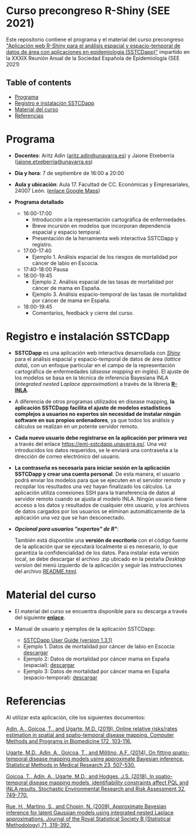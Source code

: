 # Curso precongreso R-Shiny (SEE 2021)

Este repositorio contiene el programa y el material del curso precongreso ["Aplicación web R-Shiny para el análisis espacial y espacio-temporal de datos de área con aplicaciones en epidemiología (SSTCDapp)"](https://www.reunionanualsee.org/index.php?go=pre_congreso) impartido en la XXXIX Reunión Anual de la Sociedad Española de Epidemiología (SEE 2021) 


## Table of contents

- [Programa](#Programa)
- [Registro e instalación SSTCDapp](#Registro-e-instalación-SSTCDapp)
- [Material del curso](#material-del-curso)
- [Referencias](#referencias)


# Programa

- **Docentes**: Aritz Adin (aritz.adin@unavarra.es) y Jaione Etxeberria (jaione.etxeberria@unavarra.es)

- **Día y hora**: 7 de septiembre de 16:00 a 20:00

- **Aula y ubicación**: Aula 17. Facultad de CC. Económicas y Empresariales, 24007 León. ([enlace Google Maps](https://www.google.es/maps/place/42%C2%B036'46.2%22N+5%C2%B033'44.1%22W/@42.6126066,-5.5629022,201m/data=!3m1!1e3!4m6!3m5!1s0xd379a7ff187d675:0x7a47dc49c8111680!7e2!8m2!3d42.6128416!4d-5.5622608?hl=es))

- **Programa detallado**
  - 16:00-17:00
    - Introducción a la representación cartográfica de enfermedades.
    - Breve incursión en modelos que incorporan dependencia espacial y espacio temporal.
    - Presentación de la herramienta web interactiva SSTCDapp y registro.
  - 17:00-17:40
    - Ejemplo 1. Análisis espacial de los riesgos de mortalidad por cáncer de labio en Escocia.
  - 17:40-18:00 Pausa 
  - 18:00-19:45 
    - Ejemplo 2. Análisis espacial de las tasas de mortalidad por cáncer de mama en España.
    - Ejemplo 3. Análisis espacio-temporal de las tasas de mortalidad por cáncer de mama en España.
  - 18:00-19:45 
    - Comentarios, feedback y cierre del curso.


# Registro e instalación SSTCDapp

- **SSTCDapp** es una aplicación web interactiva desarrollada con [*Shiny*](https://shiny.rstudio.com/) para el análisis espacial y espacio-temporal de datos de área (*lattice data*), con un enfoque particular en el campo de la representación cartográfica de enfermedades (*disease mapping* en inglés). El ajuste de los modelos se basa en la técnica de inferencia Bayesiana INLA (*integrated nested Laplace approximation*) a través de la libreria [**R-INLA**](https://www.r-inla.org/).

- A diferencia de otros programas utilizados en disease mapping, **la aplicación SSTCDapp facilita el ajuste de modelos estadísticos complejos a usuarios no expertos sin necesidad de instalar ningún software en sus propios ordenadores**, ya que todos los análisis y cálculos se realizan en un potente servidor remoto.

- **Cada nuevo usuario debe registrarse en la aplicación por primera vez** a través del enlace https://emi-sstcdapp.unavarra.es/. Una vez introducidos los datos requeridos, se le enviará una contraseña a la dirección de correo electrónico del usuario.

- **La contraseña es necesaria para iniciar sesión en la aplicación SSTCDapp y crear una cuenta personal**. De esta manera, el usuario podrá enviar los modelos para que se ejecuten en el servidor remoto y recopilar los resultados una vez hayan finalizado los cálculos. La aplicación utiliza conexiones SSH para la transferencia de datos al servidor remoto cuando se ajusta al modelo INLA. Ningún usuario tiene acceso a los datos y resultados de cualquier otro usuario, y los archivos de datos cargados por los usuarios se eliminan automáticamente de la aplicación una vez que se han desconectado. 

- **_Opcional para usuarios "expertos" de R"_**:

  También está disponible una **versión de escritorio** con el código fuente de la aplicación que se ejecutará localmente si es necesario, lo que garantiza la confidencialidad de los datos. Para instalar esta versión local, se debe descargar el archivo .zip ubicado en la pestaña *Desktop version* del menú izquierdo de la aplicación y seguir las instrucciones del archivo [README.html](https://emi-sstcdapp.unavarra.es/Curso_SEE2021/README.html).


# Material del curso

- El material del curso se encuentra disponible para su descarga a través del siguiente [**enlace**](https://github.com/spatialstatisticsupna/SEE2021_Curso_RShiny/blob/master/files/SSTCDapp_Slides.pdf).

- Manual de usuario y ejemplos de la aplicación SSTCDapp:
  - [SSTCDapp User Guide (version 1.3.1)](https://emi-sstcdapp.unavarra.es/Curso_SEE2021/SSTCDapp_UserGuide_v131.pdf)
  - Ejemplo 1. Datos de mortalidad por cáncer de labio en Escocia: [descargar](https://emi-sstcdapp.unavarra.es/Curso_SEE2021/Scotland_LipCancer.zip)
  - Ejemplo 2: Datos de mortalidad por cáncer mama en España (espacial): [descargar](https://emi-sstcdapp.unavarra.es/Curso_SEE2021/Spain_BreastCancer_Rates.zip)
  - Ejemplo 3: Datos de mortalidad por cáncer mama en España (espacio-temporal): [descargar](https://emi-sstcdapp.unavarra.es/Curso_SEE2021/Spain_BreastCancer_Risks.zip)


# Referencias

Al utilizar esta aplicación, cite los siguientes documentos:

[Adin, A., Goicoa, T., and Ugarte, M.D. (2019). Online relative risks/rates estimation in spatial and spatio-temporal disease mapping. Computer Methods and Programs in Biomedicine 172, 103-116.](https://doi.org/10.1016/j.cmpb.2019.02.014)

[Ugarte, M.D., Adin, A., Goicoa, T., and Militino, A.F. (2014). On fitting spatio-temporal disease mapping models using approximate Bayesian inference. Statistical Methods in Medical Research 23, 507-530.](https://doi.org/10.1177/0962280214527528)

[Goicoa, T., Adin, A., Ugarte, M.D., and Hodges, J.S. (2018). In spatio-temporal disease mapping models, identifiability constraints affect PQL and INLA results. Stochastic Environmental Research and Risk Assessment 32, 749-770.](https://doi.org/10.1007/s00477-017-1405-0)

[Rue, H., Martino, S., and Chopin, N. (2009). Approximate Bayesian inference for latent Gaussian models using integrated nested Laplace approximations. Journal of the Royal Statistical Society B (Statistical Methodology) 71, 319-392.](https://doi.org/10.1111/j.1467-9868.2008.00700.x)
